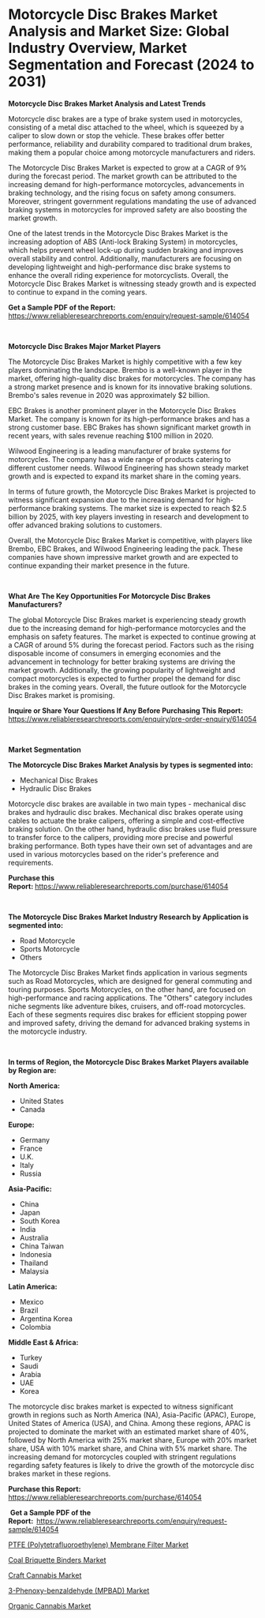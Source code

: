 <p><h1>Motorcycle Disc Brakes Market Analysis and Market Size: Global Industry Overview, Market Segmentation and Forecast (2024 to 2031)</h1></p><p><strong>Motorcycle Disc Brakes Market Analysis and Latest Trends</strong></p>
<p><p>Motorcycle disc brakes are a type of brake system used in motorcycles, consisting of a metal disc attached to the wheel, which is squeezed by a caliper to slow down or stop the vehicle. These brakes offer better performance, reliability and durability compared to traditional drum brakes, making them a popular choice among motorcycle manufacturers and riders.</p><p>The Motorcycle Disc Brakes Market is expected to grow at a CAGR of 9% during the forecast period. The market growth can be attributed to the increasing demand for high-performance motorcycles, advancements in braking technology, and the rising focus on safety among consumers. Moreover, stringent government regulations mandating the use of advanced braking systems in motorcycles for improved safety are also boosting the market growth.</p><p>One of the latest trends in the Motorcycle Disc Brakes Market is the increasing adoption of ABS (Anti-lock Braking System) in motorcycles, which helps prevent wheel lock-up during sudden braking and improves overall stability and control. Additionally, manufacturers are focusing on developing lightweight and high-performance disc brake systems to enhance the overall riding experience for motorcyclists. Overall, the Motorcycle Disc Brakes Market is witnessing steady growth and is expected to continue to expand in the coming years.</p></p>
<p><strong>Get a Sample PDF of the Report:&nbsp;</strong> <a href="https://www.reliableresearchreports.com/enquiry/request-sample/614054">https://www.reliableresearchreports.com/enquiry/request-sample/614054</a></p>
<p>&nbsp;</p>
<p><strong>Motorcycle Disc Brakes Major Market Players</strong></p>
<p><p>The Motorcycle Disc Brakes Market is highly competitive with a few key players dominating the landscape. Brembo is a well-known player in the market, offering high-quality disc brakes for motorcycles. The company has a strong market presence and is known for its innovative braking solutions. Brembo's sales revenue in 2020 was approximately $2 billion.</p><p>EBC Brakes is another prominent player in the Motorcycle Disc Brakes Market. The company is known for its high-performance brakes and has a strong customer base. EBC Brakes has shown significant market growth in recent years, with sales revenue reaching $100 million in 2020.</p><p>Wilwood Engineering is a leading manufacturer of brake systems for motorcycles. The company has a wide range of products catering to different customer needs. Wilwood Engineering has shown steady market growth and is expected to expand its market share in the coming years.</p><p>In terms of future growth, the Motorcycle Disc Brakes Market is projected to witness significant expansion due to the increasing demand for high-performance braking systems. The market size is expected to reach $2.5 billion by 2025, with key players investing in research and development to offer advanced braking solutions to customers.</p><p>Overall, the Motorcycle Disc Brakes Market is competitive, with players like Brembo, EBC Brakes, and Wilwood Engineering leading the pack. These companies have shown impressive market growth and are expected to continue expanding their market presence in the future.</p></p>
<p>&nbsp;</p>
<p><strong>What Are The Key Opportunities For Motorcycle Disc Brakes Manufacturers?</strong></p>
<p><p>The global Motorcycle Disc Brakes market is experiencing steady growth due to the increasing demand for high-performance motorcycles and the emphasis on safety features. The market is expected to continue growing at a CAGR of around 5% during the forecast period. Factors such as the rising disposable income of consumers in emerging economies and the advancement in technology for better braking systems are driving the market growth. Additionally, the growing popularity of lightweight and compact motorcycles is expected to further propel the demand for disc brakes in the coming years. Overall, the future outlook for the Motorcycle Disc Brakes market is promising.</p></p>
<p><strong>Inquire or Share Your Questions If Any Before Purchasing This Report:</strong> <a href="https://www.reliableresearchreports.com/enquiry/pre-order-enquiry/614054">https://www.reliableresearchreports.com/enquiry/pre-order-enquiry/614054</a></p>
<p>&nbsp;</p>
<p><strong>Market Segmentation</strong></p>
<p><strong>The Motorcycle Disc Brakes Market Analysis by types is segmented into:</strong></p>
<p><ul><li>Mechanical Disc Brakes</li><li>Hydraulic Disc Brakes</li></ul></p>
<p><p>Motorcycle disc brakes are available in two main types - mechanical disc brakes and hydraulic disc brakes. Mechanical disc brakes operate using cables to actuate the brake calipers, offering a simple and cost-effective braking solution. On the other hand, hydraulic disc brakes use fluid pressure to transfer force to the calipers, providing more precise and powerful braking performance. Both types have their own set of advantages and are used in various motorcycles based on the rider's preference and requirements.</p></p>
<p><strong>Purchase this Report:&nbsp;</strong><a href="https://www.reliableresearchreports.com/purchase/614054">https://www.reliableresearchreports.com/purchase/614054</a></p>
<p>&nbsp;</p>
<p><strong>The Motorcycle Disc Brakes Market Industry Research by Application is segmented into:</strong></p>
<p><ul><li>Road Motorcycle</li><li>Sports Motorcycle</li><li>Others</li></ul></p>
<p><p>The Motorcycle Disc Brakes Market finds application in various segments such as Road Motorcycles, which are designed for general commuting and touring purposes. Sports Motorcycles, on the other hand, are focused on high-performance and racing applications. The "Others" category includes niche segments like adventure bikes, cruisers, and off-road motorcycles. Each of these segments requires disc brakes for efficient stopping power and improved safety, driving the demand for advanced braking systems in the motorcycle industry.</p></p>
<p>&nbsp;</p>
<p><strong>In terms of Region, the Motorcycle Disc Brakes Market Players available by Region are:</strong></p>
<p>
    <p> <strong> North America: </strong>
        <ul>
            <li>United States</li>
            <li>Canada</li>
        </ul>
        </p> 
    <p> <strong> Europe: </strong>
        <ul>
            <li>Germany</li>
            <li>France</li>
            <li>U.K.</li>
            <li>Italy</li>
            <li>Russia</li>
        </ul>
        </p> 
    <p> <strong> Asia-Pacific: </strong>
        <ul>
            <li>China</li>
            <li>Japan</li>
            <li>South Korea</li>
            <li>India</li>
            <li>Australia</li>
            <li>China Taiwan</li>
            <li>Indonesia</li>
            <li>Thailand</li>
            <li>Malaysia</li>
        </ul>
        </p> 
    <p> <strong> Latin America: </strong>
        <ul>
            <li>Mexico</li>
            <li>Brazil</li>
            <li>Argentina Korea</li>
            <li>Colombia</li>
        </ul>
        </p> 
    <p> <strong> Middle East & Africa: </strong>
        <ul>
            <li>Turkey</li>
            <li>Saudi</li>
            <li>Arabia</li>
            <li>UAE</li>
            <li>Korea</li>
        </ul>
    </p>
    </p>
<p><p>The motorcycle disc brakes market is expected to witness significant growth in regions such as North America (NA), Asia-Pacific (APAC), Europe, United States of America (USA), and China. Among these regions, APAC is projected to dominate the market with an estimated market share of 40%, followed by North America with 25% market share, Europe with 20% market share, USA with 10% market share, and China with 5% market share. The increasing demand for motorcycles coupled with stringent regulations regarding safety features is likely to drive the growth of the motorcycle disc brakes market in these regions.</p></p>
<p><strong>Purchase this Report: </strong><a href="https://www.reliableresearchreports.com/purchase/614054">https://www.reliableresearchreports.com/purchase/614054</a></p>
<p>&nbsp;<strong>Get a Sample PDF of the Report:&nbsp;&nbsp;</strong><a href="https://www.reliableresearchreports.com/enquiry/request-sample/614054">https://www.reliableresearchreports.com/enquiry/request-sample/614054</a></p>
<p><strong></strong></p>
<p><p><a href="https://issuu.com/reportprime-2/docs/ptfe-polytetrafluoroethylene-membrane-filter-marke">PTFE (Polytetrafluoroethylene) Membrane Filter Market</a></p><p><a href="https://github.com/kosella/Market-Research-Report-List-2/blob/main/coal-briquette-binders-market.md">Coal Briquette Binders Market</a></p><p><a href="https://github.com/julyju69/Market-Research-Report-List-2/blob/main/craft-cannabis-market.md">Craft Cannabis Market</a></p><p><a href="https://issuu.com/reportprime-2/docs/3-phenoxy-benzaldehyde-mpbad-market-size-2030.pptx">3-Phenoxy-benzaldehyde (MPBAD) Market</a></p><p><a href="https://github.com/nathandecarvalho/Market-Research-Report-List-2/blob/main/organic-cannabis-market.md">Organic Cannabis Market</a></p></p>